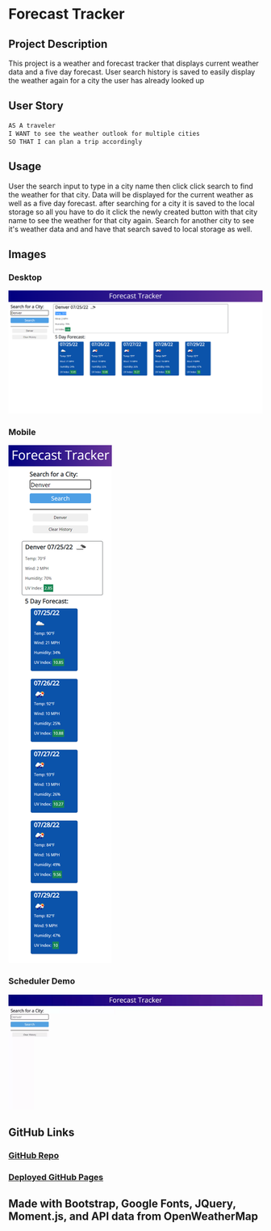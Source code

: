 # Forecast Tracker

## Project Description

This project is a weather and forecast tracker that displays current weather data and a five day forecast. User search history is saved to easily display the weather again for a
city the user has already looked up

## User Story

```
AS A traveler
I WANT to see the weather outlook for multiple cities
SO THAT I can plan a trip accordingly
```
## Usage

User the search input to type in a city name then click click search to find the weather for that city. Data will be displayed for the current weather as well as a five day forecast.
after searching for a city it is saved to the local storage so all you have to do it click the newly created button with that city name to see the weather for that city again.
Search for another city to see it's weather data and and have that search saved to local storage as well.

## Images

### Desktop 

![desktop-view](./assets/images/desktop-view.jpeg)

### Mobile 

![mobile-view](./assets/images/mobile-view.jpeg)

### Scheduler Demo 

![scheduler-demo](./assets/images/forecast-tracker-demo.gif)

## GitHub Links

### [GitHub Repo](https://github.com/PierTwo/forecast-tracker)

### [Deployed GitHub Pages](https://piertwo.github.io/forecast-tracker/)

## Made with Bootstrap, Google Fonts, JQuery, Moment.js, and API data from OpenWeatherMap